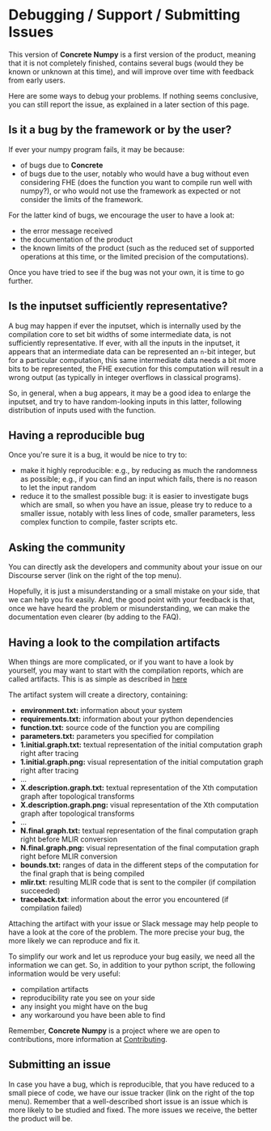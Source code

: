 # Debugging / Support / Submitting Issues

This version of **Concrete Numpy** is a first version of the product, meaning that it is not completely finished, contains several bugs (would they be known or unknown at this time), and will improve over time with feedback from early users.

Here are some ways to debug your problems. If nothing seems conclusive, you can still report the issue, as explained in a later section of this page.

## Is it a bug by the framework or by the user?

If ever your numpy program fails, it may be because:

* of bugs due to **Concrete**
* of bugs due to the user, notably who would have a bug without even considering FHE (does the function you want to compile run well with numpy?), or who would not use the framework as expected or not consider the limits of the framework.

For the latter kind of bugs, we encourage the user to have a look at:

* the error message received
* the documentation of the product
* the known limits of the product (such as the reduced set of supported operations at this time, or the limited precision of the computations).

Once you have tried to see if the bug was not your own, it is time to go further.

## Is the inputset sufficiently representative?

A bug may happen if ever the inputset, which is internally used by the compilation core to set bit widths of some intermediate data, is not sufficiently representative. If ever, with all the inputs in the inputset, it appears that an intermediate data can be represented an `n`-bit integer, but for a particular computation, this same intermediate data needs a bit more bits to be represented, the FHE execution for this computation will result in a wrong output (as typically in integer overflows in classical programs).

So, in general, when a bug appears, it may be a good idea to enlarge the inputset, and try to have random-looking inputs in this latter, following distribution of inputs used with the function.

## Having a reproducible bug

Once you're sure it is a bug, it would be nice to try to:

* make it highly reproducible: e.g., by reducing as much the randomness as possible; e.g., if you can find an input which fails, there is no reason to let the input random
* reduce it to the smallest possible bug: it is easier to investigate bugs which are small, so when you have an issue, please try to reduce to a smaller issue, notably with less lines of code, smaller parameters, less complex function to compile, faster scripts etc.

## Asking the community

You can directly ask the developers and community about your issue on our Discourse server (link on the right of the top menu).

Hopefully, it is just a misunderstanding or a small mistake on your side, that we can help you fix easily. And, the good point with your feedback is that, once we have heard the problem or misunderstanding, we can make the documentation even clearer (by adding to the FAQ).

## Having a look to the compilation artifacts

When things are more complicated, or if you want to have a look by yourself, you may want to start with the compilation reports, which are called artifacts. This is as simple as described in [here](../tutorial/compilation\_artifacts.md)

The artifact system will create a directory, containing:

* **environment.txt:** information about your system
* **requirements.txt:** information about your python dependencies
* **function.txt:** source code of the function you are compiling
* **parameters.txt:** parameters you specified for compilation
* **1.initial.graph.txt:** textual representation of the initial computation graph right after tracing
* **1.initial.graph.png:** visual representation of the initial computation graph right after tracing
* ...
* **X.description.graph.txt:** textual representation of the Xth computation graph after topological transforms
* **X.description.graph.png:** visual representation of the Xth computation graph after topological transforms
* ...
* **N.final.graph.txt:** textual representation of the final computation graph right before MLIR conversion
* **N.final.graph.png:** visual representation of the final computation graph right before MLIR conversion
* **bounds.txt:** ranges of data in the different steps of the computation for the final graph that is being compiled
* **mlir.txt**: resulting MLIR code that is sent to the compiler (if compilation succeeded)
* **traceback.txt**: information about the error you encountered (if compilation failed)

Attaching the artifact with your issue or Slack message may help people to have a look at the core of the problem. The more precise your bug, the more likely we can reproduce and fix it.

To simplify our work and let us reproduce your bug easily, we need all the information we can get. So, in addition to your python script, the following information would be very useful:

* compilation artifacts
* reproducibility rate you see on your side
* any insight you might have on the bug
* any workaround you have been able to find

Remember, **Concrete Numpy** is a project where we are open to contributions, more information at [Contributing](../developer/contributing.md).

## Submitting an issue

In case you have a bug, which is reproducible, that you have reduced to a small piece of code, we have our issue tracker (link on the right of the top menu). Remember that a well-described short issue is an issue which is more likely to be studied and fixed. The more issues we receive, the better the product will be.
